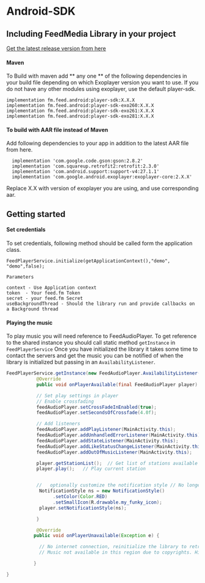 # Android-SDK


## Including FeedMedia Library in your project

[Get the latest release version from here](https://github.com/feedfm/Android-SDK/releases)

####  Maven
To Build with maven add ** any one ** of the following dependencies in your build file depending on which Exoplayer version you want to use. If you do not have any other modules using exoplayer, use the default player-sdk.
```
implementation fm.feed.android:player-sdk:X.X.X
implementation fm.feed.android:player-sdk-exo260:X.X.X
implementation fm.feed.android:player-sdk-exo261:X.X.X
implementation fm.feed.android:player-sdk-exo281:X.X.X
```


#### To build with AAR file instead of Maven

 Add following dependencies to your app in addition to the latest AAR file from here.

```
  implementation 'com.google.code.gson:gson:2.8.2'
  implementation 'com.squareup.retrofit2:retrofit:2.3.0'
  implementation 'com.android.support:support-v4:27.1.1'
  implementation 'com.google.android.exoplayer:exoplayer-core:2.X.X'
```
Replace X.X with version of exoplayer you are using, and use corresponding aar.

## Getting started

#### Set credentials

To set credentials, following method should be called form the application class.

`FeedPlayerService.initialize(getApplicationContext(),"demo", "demo",false);`

    Parameters

    context - Use Application context
    token  - Your feed.fm Token
    secret - your feed.fm Secret
    useBackgroundThread - Should the library run and provide callbacks on a Background thread

#### Playing the music

To play music you will need reference to FeedAudioPlayer. To get reference to the shared instance you should call static method `getInstance` in `FeedPlayerService`
Once you have initialized the library it takes some time to contact the servers and get the music you can be notified of when the library is initialized but passing in an `AvailabilityListener`.


```Java
FeedPlayerService.getInstance(new FeedAudioPlayer.AvailabilityListener() {
           @Override
           public void onPlayerAvailable(final FeedAudioPlayer player) {

           // Set play settings in player
           // Enable crossfading
           feedAudioPlayer.setCrossFadeInEnabled(true);
           feedAudioPlayer.setSecondsOfCrossfade(4.0f);

           // Add listeners
           feedAudioPlayer.addPlayListener(MainActivity.this);
           feedAudioPlayer.addUnhandledErrorListener(MainActivity.this);
           feedAudioPlayer.addStateListener(MainActivity.this);
           feedAudioPlayer.addLikeStatusChangeListener(MainActivity.this);
           feedAudioPlayer.addOutOfMusicListener(MainActivity.this);

           player.getStationList();  // Get list of stations available
           player.play();   // Play current station


           //   optionally customize the notification style // No longer works above Api 26
            NotificationStyle ns = new NotificationStyle()
                 .setColor(Color.RED)
                 .setSmallIcon(R.drawable.my_funky_icon);
            player.setNotificationStyle(ns);

           }

           @Override
          public void onPlayerUnavailable(Exception e) {

            // No internet connection, reinitialize the library to retry
            // Music not available in this region due to copyrights. Hide music player.

          }

}
```
